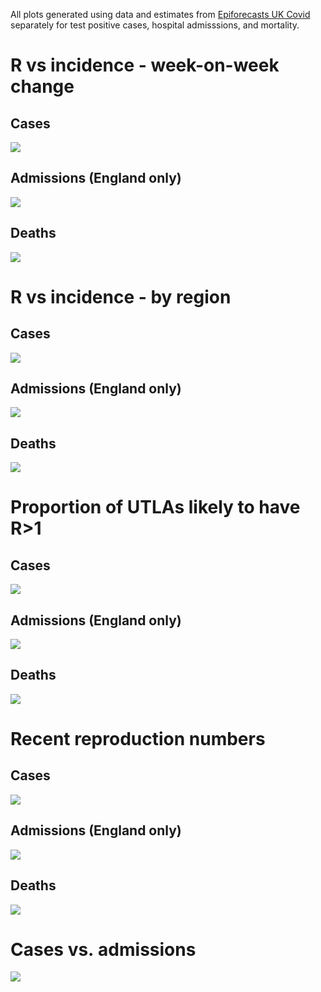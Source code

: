 
<!-- README.md is generated from README.Rmd. Please edit that file -->

All plots generated using data and estimates from [Epiforecasts UK
Covid](https://epiforecasts.io/covid/posts/national/united-kingdom/)
separately for test positive cases, hospital admisssions, and mortality.

# R vs incidence - week-on-week change

## Cases

![](figure/cases/r_vs_inc_1w.png)

## Admissions (England only)

![](figure/admissions/r_vs_inc_1w.png)

## Deaths

![](figure/deaths/r_vs_inc_1w.png)

# R vs incidence - by region

## Cases

![](figure/cases/r_vs_inc_region.png)

## Admissions (England only)

![](figure/admissions/r_vs_inc_region.png)

## Deaths

![](figure/deaths/r_vs_inc_region.png)

# Proportion of UTLAs likely to have R>1

## Cases

![](figure/cases/latest_prop_gt1.png)

## Admissions (England only)

![](figure/admissions/latest_prop_gt1.png)

## Deaths

![](figure/deaths/latest_prop_gt1.png)

# Recent reproduction numbers

## Cases

![](figure/cases/recent_r.png)

## Admissions (England only)

![](figure/admissions/recent_r.png)

## Deaths

![](figure/deaths/recent_r.png)

# Cases vs. admissions

![](figure/cas_adm.png)
